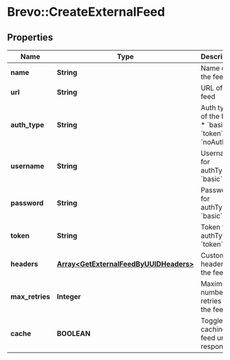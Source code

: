 # Brevo::CreateExternalFeed

## Properties
Name | Type | Description | Notes
------------ | ------------- | ------------- | -------------
**name** | **String** | Name of the feed | 
**url** | **String** | URL of the feed | 
**auth_type** | **String** | Auth type of the feed:   * &#x60;basic&#x60;   * &#x60;token&#x60;   * &#x60;noAuth&#x60;  | [optional] [default to &#39;noAuth&#39;]
**username** | **String** | Username for authType &#x60;basic&#x60; | [optional] 
**password** | **String** | Password for authType &#x60;basic&#x60; | [optional] 
**token** | **String** | Token for authType &#x60;token&#x60; | [optional] 
**headers** | [**Array&lt;GetExternalFeedByUUIDHeaders&gt;**](GetExternalFeedByUUIDHeaders.md) | Custom headers for the feed | [optional] 
**max_retries** | **Integer** | Maximum number of retries on the feed url | [optional] 
**cache** | **BOOLEAN** | Toggle caching of feed url response | [optional] [default to false]


